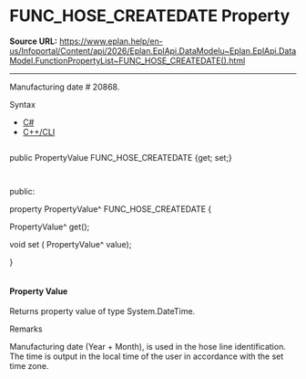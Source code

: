 # FUNC_HOSE_CREATEDATE Property

**Source URL:** https://www.eplan.help/en-us/Infoportal/Content/api/2026/Eplan.EplApi.DataModelu~Eplan.EplApi.DataModel.FunctionPropertyList~FUNC_HOSE_CREATEDATE().html

---

Manufacturing date # 20868.

Syntax

- [C#](#i-syntax-CS)
- [C++/CLI](#i-syntax-CPP2005)

```
```
public PropertyValue FUNC_HOSE_CREATEDATE {get; set;}
```
```

```
```
public:

property PropertyValue^ FUNC_HOSE_CREATEDATE {

   PropertyValue^ get();

   void set (    PropertyValue^ value);

}
```
```

#### Property Value

Returns property value of type System.DateTime.

Remarks

Manufacturing date (Year + Month), is used in the hose line identification. The time is output in the local time of the user in accordance with the set time zone.
